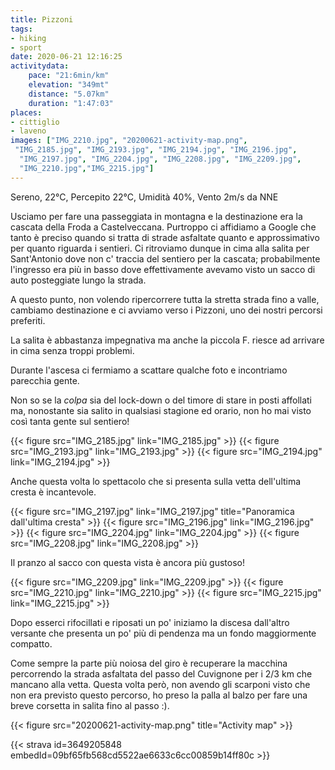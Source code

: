 ```yaml
---
title: Pizzoni
tags:
- hiking
- sport
date: 2020-06-21 12:16:25
activitydata:
    pace: "21:6min/km"
    elevation: "349mt"
    distance: "5.07km"
    duration: "1:47:03"
places:
- cittiglio
- laveno
images: ["IMG_2210.jpg", "20200621-activity-map.png",
 "IMG_2185.jpg", "IMG_2193.jpg", "IMG_2194.jpg", "IMG_2196.jpg", 
  "IMG_2197.jpg", "IMG_2204.jpg", "IMG_2208.jpg", "IMG_2209.jpg",
  "IMG_2210.jpg","IMG_2215.jpg"]
---
```


Sereno, 22°C, Percepito 22°C, Umidità 40%, Vento 2m/s da NNE

Usciamo per fare una passeggiata in montagna e la destinazione era la cascata della Froda a Castelveccana.
Purtroppo ci affidiamo a Google che tanto è preciso quando si tratta di strade asfaltate quanto e approssimativo per quanto riguarda i sentieri. Ci ritroviamo dunque in cima alla salita per Sant'Antonio dove non c' traccia del sentiero per la cascata; probabilmente l'ingresso era più in basso dove effettivamente avevamo visto un sacco di auto posteggiate lungo la strada.

A questo punto, non volendo ripercorrere tutta la stretta strada fino a valle, cambiamo destinazione e ci avviamo verso i Pizzoni, uno dei nostri percorsi preferiti.

La salita è abbastanza impegnativa ma anche la piccola F. riesce ad arrivare in cima senza troppi problemi.

Durante l'ascesa ci fermiamo a scattare qualche foto e incontriamo parecchia gente. 

Non so se la _colpa_ sia del lock-down o del timore di stare in posti affollati ma, nonostante sia salito in qualsiasi stagione ed orario, non ho mai visto così tanta gente sul sentiero!

{{< figure src="IMG_2185.jpg" link="IMG_2185.jpg" >}}
{{< figure src="IMG_2193.jpg" link="IMG_2193.jpg" >}}
{{< figure src="IMG_2194.jpg" link="IMG_2194.jpg" >}}

Anche questa volta lo spettacolo che si presenta sulla vetta dell'ultima cresta è incantevole.

{{< figure src="IMG_2197.jpg" link="IMG_2197.jpg" title="Panoramica dall'ultima cresta" >}}
{{< figure src="IMG_2196.jpg" link="IMG_2196.jpg" >}}
{{< figure src="IMG_2204.jpg" link="IMG_2204.jpg" >}}
{{< figure src="IMG_2208.jpg" link="IMG_2208.jpg" >}}

Il pranzo al sacco con questa vista è ancora più gustoso!

{{< figure src="IMG_2209.jpg" link="IMG_2209.jpg" >}}
{{< figure src="IMG_2210.jpg" link="IMG_2210.jpg" >}}
{{< figure src="IMG_2215.jpg" link="IMG_2215.jpg" >}}

Dopo esserci rifocillati e riposati un po' iniziamo la discesa dall'altro versante che presenta un po' più di pendenza ma un fondo maggiormente compatto.

Come sempre la parte più noiosa del giro è recuperare la macchina percorrendo la strada asfaltata del passo del Cuvignone per i 2/3 km che mancano alla vetta. Questa volta però, non avendo gli scarponi visto che non era previsto questo percorso, ho preso la palla al balzo per fare una breve corsetta in salita fino al passo :).

{{< figure src="20200621-activity-map.png" title="Activity map" >}}


{{< strava id=3649205848 embedId=09bf65fb568cd5522ae6633c6cc00859b14ff80c >}}
